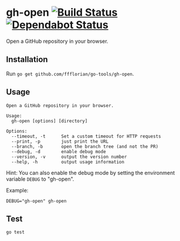 # gh-open [![Build Status](https://action-badges.now.sh/ffflorian/go-tools)](https://github.com/ffflorian/go-tools/actions/) [![Dependabot Status](https://api.dependabot.com/badges/status?host=github&repo=ffflorian/go-tools)](https://dependabot.com)

Open a GitHub repository in your browser.

## Installation

Run `go get github.com/ffflorian/go-tools/gh-open`.

## Usage

```
Open a GitHub repository in your browser.

Usage:
  gh-open [options] [directory]

Options:
  --timeout, -t      Set a custom timeout for HTTP requests
  --print, -p        just print the URL
  --branch, -b       open the branch tree (and not the PR)
  --debug, -d        enable debug mode
  --version, -v      output the version number
  --help, -h         output usage information
```

Hint: You can also enable the debug mode by setting the environment variable `DEBUG` to "gh-open".

Example:

```
DEBUG="gh-open" gh-open
```

## Test

```
go test
```
